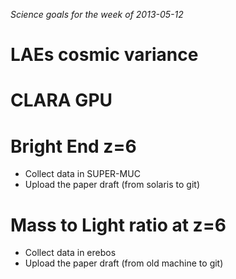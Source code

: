 *Science goals for the week of 2013-05-12*

LAEs cosmic variance
====================

CLARA GPU
=========

Bright End z=6
==============
* Collect data in SUPER-MUC
* Upload the paper draft (from solaris to git)

Mass to Light ratio at z=6
==========================
* Collect data in erebos
* Upload the paper draft (from old machine to git)

